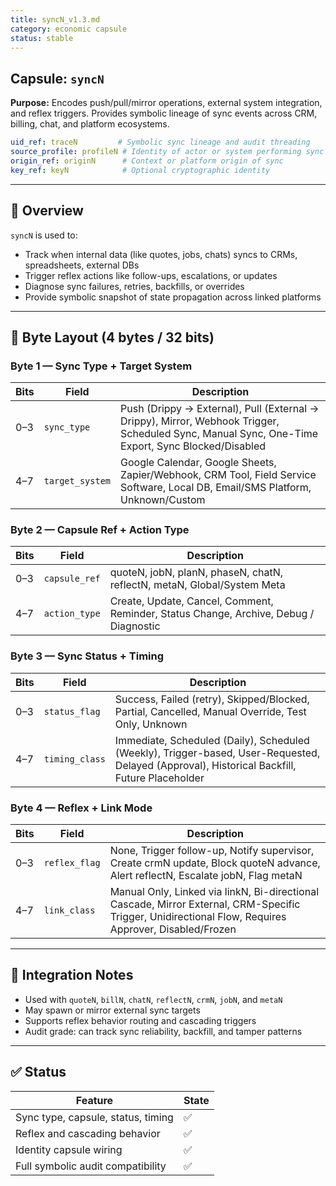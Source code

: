 ```yaml
---
title: syncN_v1.3.md
category: economic capsule
status: stable
---
```


## Capsule: `syncN`

**Purpose:** Encodes push/pull/mirror operations, external system integration, and reflex triggers. Provides symbolic lineage of sync events across CRM, billing, chat, and platform ecosystems.

```yaml
uid_ref: traceN         # Symbolic sync lineage and audit threading
source_profile: profileN # Identity of actor or system performing sync
origin_ref: originN      # Context or platform origin of sync
key_ref: keyN            # Optional cryptographic identity
```

---

## 🔁 Overview

`syncN` is used to:
- Track when internal data (like quotes, jobs, chats) syncs to CRMs, spreadsheets, external DBs
- Trigger reflex actions like follow-ups, escalations, or updates
- Diagnose sync failures, retries, backfills, or overrides
- Provide symbolic snapshot of state propagation across linked platforms

---

## 🔣 Byte Layout (4 bytes / 32 bits)

### Byte 1 — Sync Type + Target System

| Bits | Field          | Description |
|------|----------------|-------------|
| 0–3  | `sync_type`      | Push (Drippy → External), Pull (External → Drippy), Mirror, Webhook Trigger, Scheduled Sync, Manual Sync, One-Time Export, Sync Blocked/Disabled |
| 4–7  | `target_system`  | Google Calendar, Google Sheets, Zapier/Webhook, CRM Tool, Field Service Software, Local DB, Email/SMS Platform, Unknown/Custom |

### Byte 2 — Capsule Ref + Action Type

| Bits | Field         | Description |
|------|----------------|-------------|
| 0–3  | `capsule_ref`    | quoteN, jobN, planN, phaseN, chatN, reflectN, metaN, Global/System Meta |
| 4–7  | `action_type`    | Create, Update, Cancel, Comment, Reminder, Status Change, Archive, Debug / Diagnostic |

### Byte 3 — Sync Status + Timing

| Bits | Field         | Description |
|------|----------------|-------------|
| 0–3  | `status_flag`    | Success, Failed (retry), Skipped/Blocked, Partial, Cancelled, Manual Override, Test Only, Unknown |
| 4–7  | `timing_class`   | Immediate, Scheduled (Daily), Scheduled (Weekly), Trigger-based, User-Requested, Delayed (Approval), Historical Backfill, Future Placeholder |

### Byte 4 — Reflex + Link Mode

| Bits | Field          | Description |
|------|----------------|-------------|
| 0–3  | `reflex_flag`    | None, Trigger follow-up, Notify supervisor, Create crmN update, Block quoteN advance, Alert reflectN, Escalate jobN, Flag metaN |
| 4–7  | `link_class`     | Manual Only, Linked via linkN, Bi-directional Cascade, Mirror External, CRM-Specific Trigger, Unidirectional Flow, Requires Approver, Disabled/Frozen |

---

## 🔗 Integration Notes

- Used with `quoteN`, `billN`, `chatN`, `reflectN`, `crmN`, `jobN`, and `metaN`
- May spawn or mirror external sync targets
- Supports reflex behavior routing and cascading triggers
- Audit grade: can track sync reliability, backfill, and tamper patterns

---

## ✅ Status

| Feature                              | State |
|--------------------------------------|--------|
| Sync type, capsule, status, timing   | ✅     |
| Reflex and cascading behavior        | ✅     |
| Identity capsule wiring              | ✅     |
| Full symbolic audit compatibility    | ✅     |
